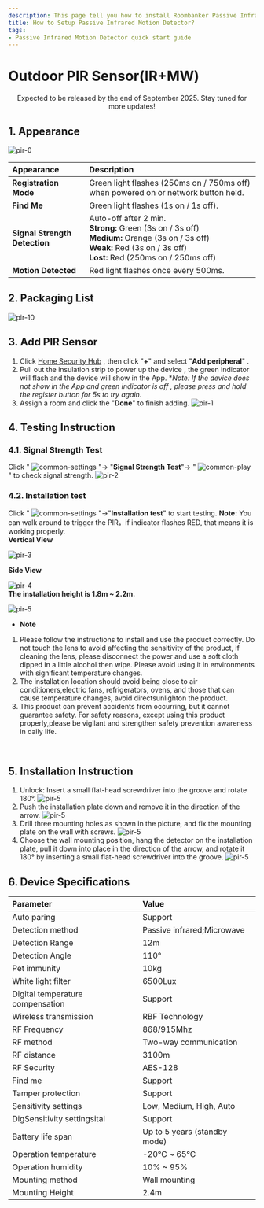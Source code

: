 ```yaml
---
description: This page tell you how to install Roombanker Passive Infrared Motion Detector, and how to add it into the security alarm and home automation system in order to quickly use it.
title: How to Setup Passive Infrared Motion Detector?
tags:
- Passive Infrared Motion Detector quick start guide
---
```


# Outdoor PIR Sensor(IR+MW)


<center>
    Expected to be released by the end of September 2025. Stay tuned for more updates!
</center>

## 1. Appearance

![pir-0](https://dusunprj.oss-us-west-1.aliyuncs.com/RBGW/pic/outdoor-pir/outdoor-pir-0.png)

| **Appearance**                | **Description**                                              |
| :---------------------------- | :----------------------------------------------------------------------------------|
| **Registration Mode**         | Green light flashes (250ms on / 750ms off) when powered on or network button held.          |
| **Find Me**                   | Green light flashes (1s on / 1s off).                                                       |
| **Signal Strength Detection** | Auto-off after 2 min. <br /> **Strong:** Green (3s on / 3s off) <br /> **Medium:** Orange (3s on / 3s off) <br /> **Weak:** Red (3s on / 3s off) <br /> **Lost:** Red (250ms on / 250ms off) <br /> |
| **Motion Detected**           | Red light flashes once every 500ms.                                                         |

## 2. Packaging List

![pir-10](https://dusunprj.oss-us-west-1.aliyuncs.com/RBGW/pic/outdoor-pir/outdoor-pir-10.png)


## 3. Add PIR Sensor 

1. Click [Home Security Hub](https://www.roombanker.com/products/smart-hub/) , then click "**+**"  and select "**Add peripheral**" .
2. Pull out the insulation strip to power up the device , the green indicator will flash and the device will show in the App.
**Note: If the device does not show in the App and green indicator is off , please press and hold the register button for 5s to try again.*
3. Assign a room  and click the "**Done**" to finish adding.
![pir-1](https://dusunprj.oss-us-west-1.aliyuncs.com/RBGW/pic/outdoor-pir/outdoor-pir-1.png)

## 4. Testing Instruction
### 4.1. Signal Strength Test

Click  " ![common-settings](https://dusunprj.oss-us-west-1.aliyuncs.com/RBGW/pic/common/common-settings.png) "→ "**Signal Strength Test**"→  " ![common-play](https://dusunprj.oss-us-west-1.aliyuncs.com/RBGW/pic/common/common-play.png) "  to check signal strength.
![pir-2](https://dusunprj.oss-us-west-1.aliyuncs.com/RBGW/pic/outdoor-pir/outdoor-pir-2.png)

### 4.2. Installation test

Click " ![common-settings](https://dusunprj.oss-us-west-1.aliyuncs.com/RBGW/pic/common/common-settings.png) "→"**Installation test**" to start testing.
**Note:** You can walk around to trigger the PIR，if indicator flashes RED, that means it is working properly.<br />
**Vertical View**

![pir-3](https://dusunprj.oss-us-west-1.aliyuncs.com/RBGW/pic/outdoor-pir/outdoor-pir-3.png)<br />

**Side View**

![pir-4](https://dusunprj.oss-us-west-1.aliyuncs.com/RBGW/pic/outdoor-pir/outdoor-pir-4.png)<br />
**The installation height is 1.8m ~ 2.2m.**<br />

![pir-5](https://dusunprj.oss-us-west-1.aliyuncs.com/RBGW/pic/outdoor-pir/outdoor-pir-5.png)<br />

* **Note**<br />
1. Please follow the instructions to install and use the product correctly. Do not touch the lens to avoid affecting the sensitivity of the product, if cleaning the lens, please disconnect the power and use a soft cloth dipped in a little alcohol then wipe. Please avoid using it in environments with significant temperature changes.
2. The installation location should avoid being close to air conditioners,electric fans, refrigerators, ovens, and those that can cause temperature changes, avoid directsunlighton the product.
3. This product can prevent accidents from occurring, but it cannot guarantee safety. For safety reasons, except using this product properly,please be vigilant and strengthen safety prevention awareness in daily life.
<br />

## 5. Installation Instruction

1. Unlock: Insert a small flat-head screwdriver into the groove and rotate 180°.
![pir-5](https://dusunprj.oss-us-west-1.aliyuncs.com/RBGW/pic/outdoor-pir/outdoor-pir-6.png)
2. Push the installation plate down and remove it in the direction of the arrow.
![pir-5](https://dusunprj.oss-us-west-1.aliyuncs.com/RBGW/pic/outdoor-pir/outdoor-pir-7.png)
3. Drill three mounting holes as shown in the picture, and fix the mounting plate on the wall with screws.
![pir-5](https://dusunprj.oss-us-west-1.aliyuncs.com/RBGW/pic/outdoor-pir/outdoor-pir-8.png)
4. Choose the wall mounting position, hang the detector on the installation plate, pull it down into place in the direction of the arrow, and rotate it 180° by inserting a small flat-head screwdriver into the groove.
![pir-5](https://dusunprj.oss-us-west-1.aliyuncs.com/RBGW/pic/outdoor-pir/outdoor-pir-9.png)

## 6. Device Specifications

| Parameter                        | Value                                                      |
| :------------------------------- | :----------------------------------------------------------|
| Auto paring                      | Support                         |
| Detection method                 | Passive infrared;Microwave      |
| Detection Range                  | 12m                             |
| Detection Angle                  | 110°                            |
| Pet immunity                     | 10kg                            |
| White light filter               | 6500Lux                         |
| Digital temperature compensation | Support                         |
| Wireless transmission            | RBF Technology                  |
| RF Frequency                     | 868/915Mhz                      |
| RF method                        | Two-way communication           |
| RF distance                      | 3100m                           |
| RF Security                      | AES-128                         |
| Find me                          | Support                         |
| Tamper protection                | Support                         |
| Sensitivity settings             | Low, Medium, High, Auto         |
| DigSensitivity settingsital      | Support                         |
| Battery life span                | Up to 5 years (standby mode)    | 
| Operation temperature            | -20℃ ~ 65℃                     |
| Operation humidity               | 10% ~ 95%                       |
| Mounting method                  | Wall mounting                   |
| Mounting Height                  | 2.4m                            |

